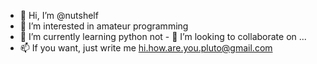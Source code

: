 - 👋 Hi, I’m @nutshelf
- 👀 I’m interested in amateur programming
- 🌱 I’m currently learning python
not - 💞️ I’m looking to collaborate on ...
- 📫 If you want, just write me hi.how.are.you.pluto@gmail.com

